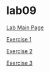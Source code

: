 # lab09

[Lab Main Page](https://people.eecs.ku.edu/~s096c429/lab09/lab09/)

[Exercise 1](https://people.eecs.ku.edu/~s096c429/lab09/lab09/Exercise_1/table.php)


[Exercise 2](https://people.eecs.ku.edu/~s096c429/lab09/lab09/Exercise_2/index.html)

[Exercise 3](https://people.eecs.ku.edu/~s096c429/lab09/lab09/Exercise_3/index.html)